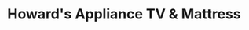 ---
title: "Howard's Appliance TV & Mattress"
url: /los-angeles/howards-appliance-tv-and-mattress/
shop: appliance
---